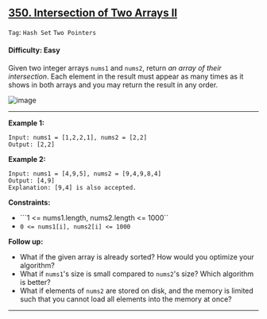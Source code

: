 ## [350. Intersection of Two Arrays II](https://leetcode.com/problems/intersection-of-two-arrays-ii)

```Tag```: ```Hash Set``` ```Two Pointers```

#### Difficulty: Easy

Given two integer arrays ```nums1``` and ```nums2```, return _an array of their intersection_. Each element in the result must appear as many times as it shows in both arrays and you may return the result in any order.

![image](https://user-images.githubusercontent.com/35042430/231824668-9a75e8c2-9fa9-41ef-a506-ff5b9fa56510.png)

---

__Example 1:__
```
Input: nums1 = [1,2,2,1], nums2 = [2,2]
Output: [2,2]
```

__Example 2:__
```
Input: nums1 = [4,9,5], nums2 = [9,4,9,8,4]
Output: [4,9]
Explanation: [9,4] is also accepted.
```

__Constraints:__

- ```1 <= nums1.length, nums2.length <= 1000``
- ```0 <= nums1[i], nums2[i] <= 1000```
 
__Follow up:__

- What if the given array is already sorted? How would you optimize your algorithm?
- What if ```nums1```'s size is small compared to ```nums2```'s size? Which algorithm is better?
- What if elements of ```nums2``` are stored on disk, and the memory is limited such that you cannot load all elements into the memory at once?

---

